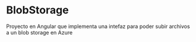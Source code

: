 # BlobStorage
Proyecto en Angular que implementa una intefaz para poder subir archivos a un blob storage en Azure
